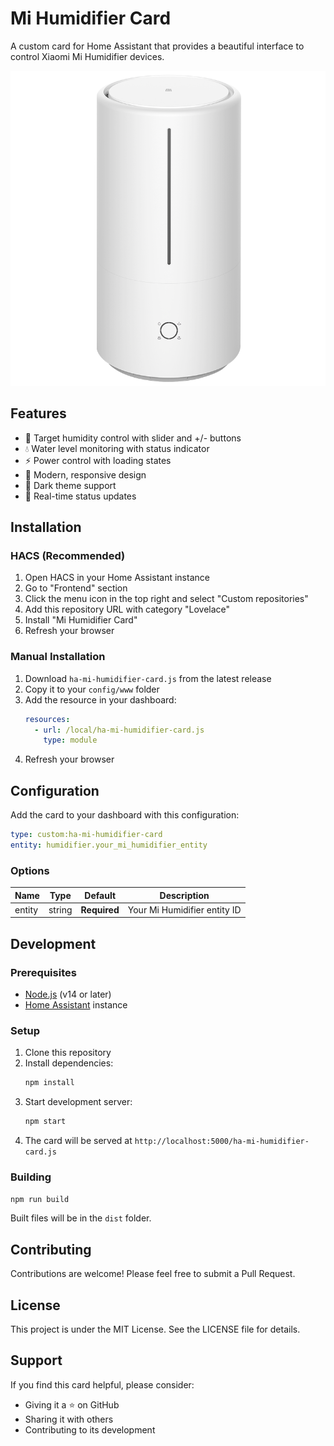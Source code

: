 # Mi Humidifier Card

A custom card for Home Assistant that provides a beautiful interface to control Xiaomi Mi Humidifier devices.

![Mi Humidifier Card](src/images/humidifier-1.png)

## Features

- 🎯 Target humidity control with slider and +/- buttons
- 💧 Water level monitoring with status indicator
- ⚡ Power control with loading states
- 🎨 Modern, responsive design
- 🌙 Dark theme support
- 🔄 Real-time status updates

## Installation

### HACS (Recommended)

1. Open HACS in your Home Assistant instance
2. Go to "Frontend" section
3. Click the menu icon in the top right and select "Custom repositories"
4. Add this repository URL with category "Lovelace"
5. Install "Mi Humidifier Card"
6. Refresh your browser

### Manual Installation

1. Download `ha-mi-humidifier-card.js` from the latest release
2. Copy it to your `config/www` folder
3. Add the resource in your dashboard:
   ```yaml
   resources:
     - url: /local/ha-mi-humidifier-card.js
       type: module
   ```
4. Refresh your browser

## Configuration

Add the card to your dashboard with this configuration:

```yaml
type: custom:ha-mi-humidifier-card
entity: humidifier.your_mi_humidifier_entity
```

### Options

| Name | Type | Default | Description |
|------|------|---------|-------------|
| entity | string | **Required** | Your Mi Humidifier entity ID |

## Development

### Prerequisites

- [Node.js](https://nodejs.org) (v14 or later)
- [Home Assistant](https://www.home-assistant.io/) instance

### Setup

1. Clone this repository
2. Install dependencies:
   ```bash
   npm install
   ```
3. Start development server:
   ```bash
   npm start
   ```
4. The card will be served at `http://localhost:5000/ha-mi-humidifier-card.js`

### Building

```bash
npm run build
```

Built files will be in the `dist` folder.

## Contributing

Contributions are welcome! Please feel free to submit a Pull Request.

## License

This project is under the MIT License. See the LICENSE file for details.

## Support

If you find this card helpful, please consider:
- Giving it a ⭐️ on GitHub
- Sharing it with others
- Contributing to its development
